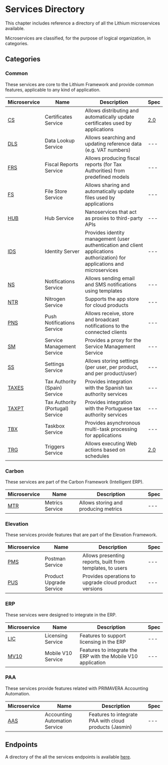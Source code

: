 # Services Directory

This chapter includes reference a directory of all the Lithium microservices available.

Microservices are classified, for the purpose of logical organization, in categories.

## Categories

### Common

These services are core to the Lithium Framework and provide common features, applicable to any kind of application.

| Microservice | Name | Description | Spec |
| - | - | - | - |
| [CS](./common/cs.md) | Certificates Service | Allows distributing and automatically update certificates used by applications | [2.0](./common/specs/cs-spec-2.0.md) |
| [DLS](./common/dls.md) | Data Lookup Service | Allows searching and updating reference data (e.g. VAT numbers) | --- |
| [FRS](./common/frs.md) | Fiscal Reports Service | Allows producing fiscal reports (for Tax Authorities) from predefined models | --- |
| [FS](./common/fs.md) | File Store Service | Allows sharing and automatically update files used by applications | --- |
| [HUB](./common/hub.md) | Hub Service | Nanoservices that act as proxies to third-party APIs | --- |
| [IDS](./common/ids.md) | Identity Server | Provides identity management (user authentication and client applications authorization) for applications and microservices | --- |
| [NS](./common/ns.md) | Notifications Service | Allows sending email and SMS notifications using templates | --- |
| [NTR](./common/ntr.md) | Nitrogen Service | Supports the app store for cloud products | --- |
| [PNS](./common/pns.md) | Push Notifications Service | Allows receive, store and broadcast notifications to the connected clients | --- |
| [SM](./common/sm.md) | Service Management Service | Provides a proxy for the Service Management Service | --- |
| [SS](./common/ss.md) | Settings Service | Allows storing settings (per user, per product, and per product/user) | --- |
| [TAXES](./common/taxes.md) | Tax Authority (Spain) Service | Provides integration with the Spanish tax authority services | --- |
| [TAXPT](./common/taxpt.md) | Tax Authority (Portugal) Service | Provides integration with the Portuguese tax authority services | --- |
| [TBX](./common/tbx.md) | Taskbox Service | Provides asynchronous multi-task processing for applications | --- |
| [TRG](./common/trg.md)| Triggers Service | Allows executing Web actions based on schedules | [2.0](./common/specs/trg-spec-2.0.md) |

### Carbon

These services are part of the Carbon Framework (Intelligent ERP).

| Microservice | Name | Description | Spec |
| - | - | - | - |
| [MTR](./carbon/mtr.md) | Metrics Service | Allows storing and producing metrics | --- |

### Elevation

These services provide features that are part of the Elevation Framework.

| Microservice | Name | Description | Spec |
| - | - | - | - |
| [PMS](./elevation/pms.md) | Postman Service | Allows presenting reports, built from templates, to users | --- |
| [PUS](./elevation/pus.md) | Product Upgrade Service | Provides operations to upgrade cloud product versions | --- |

### ERP

These services were designed to integrate in the ERP.

| Microservice | Name | Description | Spec |
| - | - | - | - |
| [LIC](./erp/lic.md) | Licensing Service | Features to support licensing in the ERP | --- |
| [MV10](./erp/mv10.md) | Mobile V10 Service | Features to integrate the ERP with the Mobile V10 application | --- |

### PAA

These services provide features related with PRIMAVERA Accounting Automation.

| Microservice | Name | Description | Spec |
| - | - | - | - |
| [AAS](./paa/aas.md) | Accounting Automation Service | Features to integrate PAA with cloud products (Jasmin) | --- |

## Endpoints

A directory of the all the services endpoints is available [here](https://tfs.primaverabss.com/tfs/P.TEC.Elevation/Lithium/_versionControl?path=%24%2FLithium%2F_doc%2Flithium-endpoints.md).
